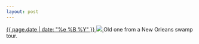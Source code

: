 ```yaml
---
layout: post
---
```


<p>
  <a href="/80">
    <time>{{ page.date | date: "%e %B %Y" }}</time>
    <img src="{{ site.assets_url }}/80.jpg">
  </a>
  Old one from a New Orleans swamp tour.
</p>
